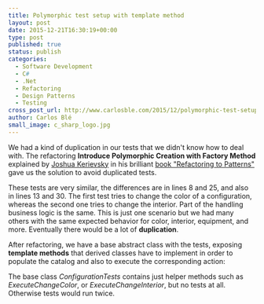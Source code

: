 ```yaml
---
title: Polymorphic test setup with template method
layout: post
date: 2015-12-21T16:30:19+00:00
type: post
published: true
status: publish
categories:
  - Software Development
  - C#
  - .Net
  - Refactoring
  - Design Patterns
  - Testing
cross_post_url: http://www.carlosble.com/2015/12/polymorphic-test-setup-with-template-method/
author: Carlos Blé
small_image: c_sharp_logo.jpg
---
```


We had a kind of duplication in our tests that we didn't know how to deal with. The refactoring **Introduce Polymorphic Creation with Factory Method** explained by [Joshua Kerievsky](https://www.industriallogic.com/people/joshua) in his brilliant [book "Refactoring to Patterns"](https://industriallogic.com/xp/refactoring/) gave us the solution to avoid duplicated tests.

<script src="https://gist.github.com/trikitrok/f1e11f975ac2ac589bcd5f1f011f463b.js"></script>

These tests are very similar, the differences are in lines 8 and 25, and also in lines 13 and 30. The first test tries to change the color of a configuration, whereas the second one tries to change the interior.
Part of the handling business logic is the same. This is just one scenario but we had many others with the same expected behavior for color, interior, equipment, and more. Eventually there would be a lot of **duplication**. 

After refactoring, we have a base abstract class with the tests, exposing **template methods** that derived classes have to implement in order to populate the catalog and also to execute the corresponding action:

<script src="https://gist.github.com/trikitrok/2c303a4fa5b02a3330882d443645751f.js"></script>

The base class *ConfigurationTests* contains just helper methods such as *ExecuteChangeColor*, or *ExecuteChangeInterior*, but no tests at all. Otherwise tests would run twice.